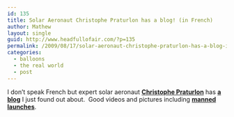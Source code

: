 ```yaml
---
id: 135
title: Solar Aeronaut Christophe Praturlon has a blog! (in French)
author: Mathew
layout: single
guid: http://www.headfullofair.com/?p=135
permalink: /2009/08/17/solar-aeronaut-christophe-praturlon-has-a-blog-in-french/
categories:
  - balloons
  - the real world
  - post
---
```

I don&#8217;t speak French but expert solar aeronaut **[Christophe Praturlon][1]** has [**a blog**][2] I just found out about.  Good videos and pictures including **[manned launches][3]**.

 [1]: http://pagesperso-orange.fr/ballonsolaire/index.htm
 [2]: http://ballonsolaires.over-blog.com/
 [3]: http://ballonsolaires.over-blog.com/article-26200403.html